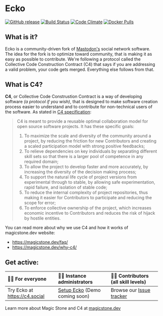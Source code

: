 # Ecko

[![GitHub release](https://img.shields.io/badge/release-under%20C4%20there%20are%20no%20releases-informational)][releases]
[![Build Status](https://img.shields.io/circleci/project/github/magicstone-dev/ecko.svg)][circleci]
[![Code Climate](https://img.shields.io/codeclimate/maintainability/magicstone-dev/ecko.svg)][code_climate]
[![Docker Pulls](https://img.shields.io/docker/pulls/dsterry/ecko.svg)][docker]

[releases]: docs/INSTALL.md
[circleci]: https://circleci.com/gh/magicstone-dev/ecko
[code_climate]: https://codeclimate.com/github/magicstone-dev/ecko
[docker]: https://hub.docker.com/r/dsterry/ecko

## What is it?
Ecko is a community-driven fork of [Mastodon's](joinmastodon.org) social network software. 
The idea for the fork is to optimize toward community, that is making it as easy as possible to contribute. We're following a protocol called the Collective Code Construction Contract (C4) that says if you are addressing a valid problem, your code gets merged. Everything else follows from that.
## What is C4?
**C4**, or Collective Code Construstion Contract is a way of developing software _(a protocol if you wish)_, that is designed to make software creation process easier to understand and to contribute for non-technical users of the software. As stated in [C4 specification](https://rfc.zeromq.org/spec/42/):
>C4 is meant to provide a reusable optimal collaboration model for open source software projects. It has these specific goals:
> 1. To maximize the scale and diversity of the community around a project, by reducing the friction for new Contributors and creating a scaled participation model with strong positive feedbacks;
> 2. To relieve dependencies on key individuals by separating different skill sets so that there is a larger pool of competence in any required domain;
> 3. To allow the project to develop faster and more accurately, by increasing the diversity of the decision making process;
> 4. To support the natural life cycle of project versions from experimental through to stable, by allowing safe experimentation, rapid failure, and isolation of stable code;
> 5. To reduce the internal complexity of project repositories, thus making it easier for Contributors to participate and reducing the scope for error;
> 6. To enforce collective ownership of the project, which increases economic incentive to Contributors and reduces the risk of hijack by hostile entities.

You can read more about why we use C4 and how it works of magicstone.dev website:
- https://magicstone.dev/faq/
- https://magicstone.dev/why-c4/

## Get active:
| 🙍‍♂️ For everyone| 👨‍🔧 Instance administrators| 👨‍🌾 Contributors (all skill levels)|
|:----|:----|:----|
|  Try Ecko at https://c4.social | [Setup Ecko](./docs/INSTALL.md) (Demo coming soon) | Browse our [Issue tracker](https://github.com/magicstone-dev/ecko/issues) |

Learn more about Magic Stone and C4 at [magicstone.dev](https://magicstone.dev)
